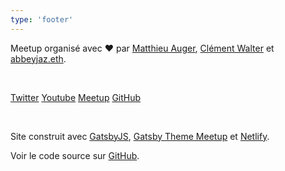 ```yaml
---
type: 'footer'
---
```


Meetup organisé avec ️️❤️ par [Matthieu Auger](https://twitter.com/matthieuauger), [Clément Walter](https://twitter.com) et [abbeyjaz.eth](https://twitter.com/abbeyjazzy).

<br />

[Twitter](https://twitter.com/proof_of_code) [Youtube](https://www.youtube.com/channel/UCYZAyhru5vdNbn5tvnQOeeA) [Meetup](https://www.meetup.com/proof-of-code) [GitHub](https://github.com/proof-of-code-xyz)

<br />

Site construit avec [GatsbyJS](https://gatsbyjs.org), [Gatsby Theme Meetup](https://github.com/matthieuauger/gatsby-theme-meetup) et [Netlify](https://netlify.com).

Voir le code source sur [GitHub](https://github.com/proof-of-code-xyz/proof-of-code-website).
